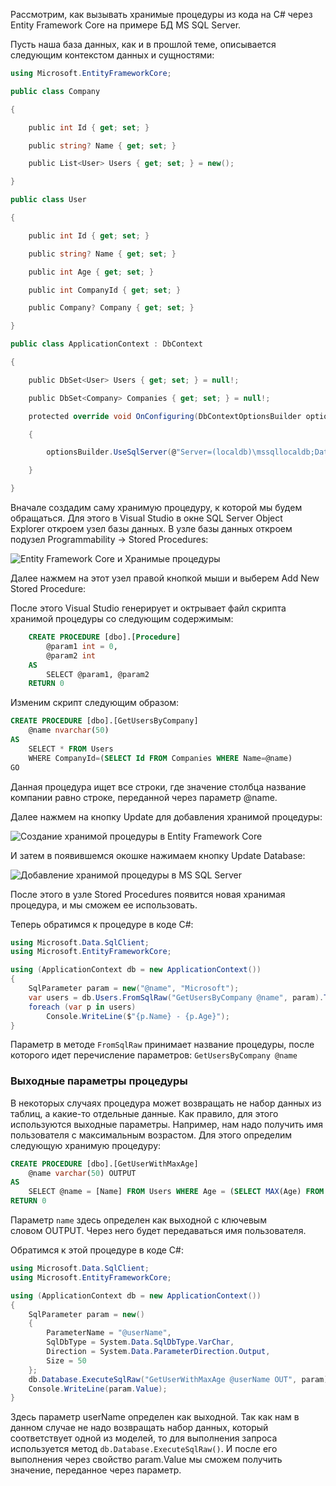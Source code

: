 Рассмотрим, как вызывать хранимые процедуры из кода на C# через Entity Framework Core на примере БД MS SQL Server.

Пусть наша база данных, как и в прошлой теме, описывается следующим контекстом данных и сущностями:

```cs
using Microsoft.EntityFrameworkCore;

public class Company

{

    public int Id { get; set; }

    public string? Name { get; set; }

    public List<User> Users { get; set; } = new();

}

public class User

{

    public int Id { get; set; }

    public string? Name { get; set; }

    public int Age { get; set; }

    public int CompanyId { get; set; }

    public Company? Company { get; set; }

}

public class ApplicationContext : DbContext

{

    public DbSet<User> Users { get; set; } = null!;

    public DbSet<Company> Companies { get; set; } = null!;

    protected override void OnConfiguring(DbContextOptionsBuilder optionsBuilder)

    {

        optionsBuilder.UseSqlServer(@"Server=(localdb)\mssqllocaldb;Database=helloappdb;Trusted_Connection=True;");

    }

}
```

Вначале создадим саму хранимую процедуру, к которой мы будем обращаться. Для этого в Visual Studio в окне SQL Server Object Explorer откроем узел базы данных. В узле базы данных откроем подузел Programmability -> Stored Procedures:

![Entity Framework Core и Хранимые процедуры](https://metanit.com/sharp/efcore/pics/6.1.png)

Далее нажмем на этот узел правой кнопкой мыши и выберем Add New Stored Procedure:

После этого Visual Studio генерирует и октрывает файл скрипта хранимой процедуры со следующим содержимым:

```sql
	CREATE PROCEDURE [dbo].[Procedure]
	    @param1 int = 0,
	    @param2 int
	AS
	    SELECT @param1, @param2
	RETURN 0
```

Изменим скрипт следующим образом:

```sql
CREATE PROCEDURE [dbo].[GetUsersByCompany]
    @name nvarchar(50)
AS
    SELECT * FROM Users
    WHERE CompanyId=(SELECT Id FROM Companies WHERE Name=@name)
GO
```

Данная процедура ищет все строки, где значение столбца название компании равно строке, переданной через параметр @name.

Далее нажмем на кнопку Update для добавления хранимой процедуры:

![Создание хранимой процедуры в Entity Framework Core](https://metanit.com/sharp/efcore/pics/6.2.png)

И затем в появившемся окошке нажимаем кнопку Update Database:

![Добавление хранимой процедуры в MS SQL Server](https://metanit.com/sharp/efcore/pics/6.3.png)

После этого в узле Stored Procedures появится новая хранимая процедура, и мы сможем ее использовать.

Теперь обратимся к процедуре в коде C#:

```cs
using Microsoft.Data.SqlClient;
using Microsoft.EntityFrameworkCore;

using (ApplicationContext db = new ApplicationContext())
{
    SqlParameter param = new("@name", "Microsoft");
    var users = db.Users.FromSqlRaw("GetUsersByCompany @name", param).ToList();
    foreach (var p in users)
        Console.WriteLine($"{p.Name} - {p.Age}");
}
```
Параметр в методе `FromSqlRaw` принимает название процедуры, после которого идет перечисление параметров: `GetUsersByCompany @name`

### Выходные параметры процедуры

В некоторых случаях процедура может возвращать не набор данных из таблиц, а какие-то отдельные данные. Как правило, для этого используются выходные параметры. Например, нам надо получить имя пользователя с максимальным возрастом. Для этого определим следующую хранимую процедуру:

```sql
CREATE PROCEDURE [dbo].[GetUserWithMaxAge]
    @name varchar(50) OUTPUT
AS
    SELECT @name = [Name] FROM Users WHERE Age = (SELECT MAX(Age) FROM Users)
RETURN 0
```

Параметр `name` здесь определен как выходной с ключевым словом OUTPUT. Через него будет передаваться имя пользователя.

Обратимся к этой процедуре в коде C#:

```cs
using Microsoft.Data.SqlClient;
using Microsoft.EntityFrameworkCore;

using (ApplicationContext db = new ApplicationContext())
{
    SqlParameter param = new()
    {
        ParameterName = "@userName",
        SqlDbType = System.Data.SqlDbType.VarChar,
        Direction = System.Data.ParameterDirection.Output,
        Size = 50
    };
    db.Database.ExecuteSqlRaw("GetUserWithMaxAge @userName OUT", param);
    Console.WriteLine(param.Value);
}
```

Здесь параметр userName определен как выходной. Так как нам в данном случае не надо возвращать набор данных, который соответствует одной из моделей, то для выполнения запроса используется метод `db.Database.ExecuteSqlRaw()`. И после его выполнения через свойство param.Value мы сможем получить значение, переданное через параметр.
